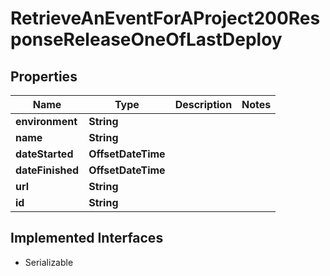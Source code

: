 

# RetrieveAnEventForAProject200ResponseReleaseOneOfLastDeploy


## Properties

| Name | Type | Description | Notes |
|------------ | ------------- | ------------- | -------------|
|**environment** | **String** |  |  |
|**name** | **String** |  |  |
|**dateStarted** | **OffsetDateTime** |  |  |
|**dateFinished** | **OffsetDateTime** |  |  |
|**url** | **String** |  |  |
|**id** | **String** |  |  |


## Implemented Interfaces

* Serializable


